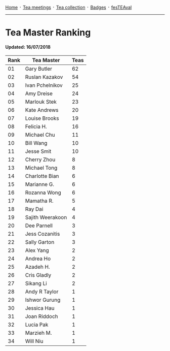 [Home](./README.md) ᛫ [Tea meetings](./MEETINGS.md) ᛫ [Tea collection](./COLLECTION.md) ᛫ [Badges](./BADGES.md) ᛫ [fesTEAval](./FESTEAVAL.md)

-----

# Tea Master Ranking
#### Updated: 16/07/2018

| Rank | Tea Master         | Teas |
|------|--------------------|------|
| 01   | Gary Butler        | 62   |
| 02   | Ruslan Kazakov     | 54   |
| 03   | Ivan Pchelnikov    | 25   |
| 04   | Amy Dreise         | 24   |
| 05   | Marlouk Stek       | 23   |
| 06   | Kate Andrews       | 20   |
| 07   | Louise Brooks      | 19   |
| 08   | Felicia H.         | 16   |
| 09   | Michael Chu        | 11   |
| 10   | Bill Wang          | 10   |
| 11   | Jesse Smit         | 10   |
| 12   | Cherry Zhou        | 8    |
| 13   | Michael Tong       | 8    |
| 14   | Charlotte Bian     | 6    |
| 15   | Marianne G.        | 6    |
| 16   | Rozanna Wong       | 6    |
| 17   | Mamatha R.         | 5    |
| 18   | Ray Dai            | 4    |
| 19   | Sajith Weerakoon   | 4    |
| 20   | Dee Parnell        | 3    |
| 21   | Jess Cozanitis     | 3    |
| 22   | Sally Garton       | 3    |
| 23   | Alex Yang          | 2    |
| 24   | Andrea Ho          | 2    |
| 25   | Azadeh H.          | 2    |
| 26   | Cris Gladly        | 2    |
| 27   | Sikang Li          | 2    |
| 28   | Andy R Taylor      | 1    |
| 29   | Ishwor Gurung      | 1    |
| 30   | Jessica Hau        | 1    |
| 31   | Joan Riddoch       | 1    |
| 32   | Lucia Pak          | 1    |
| 33   | Marzieh M.         | 1    |
| 34   | Will Niu           | 1    |
